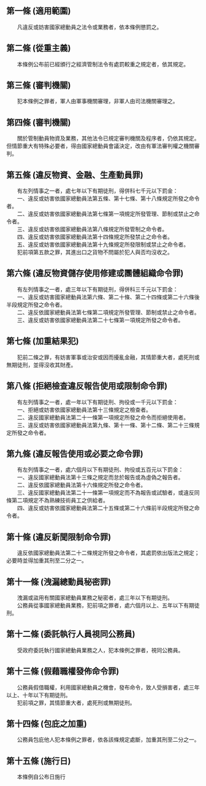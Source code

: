 第一條 (適用範圍)
-----------------
　　凡違反或妨害國家總動員之法令或業務者，依本條例懲罰之。  


第二條 (從重主義)
-----------------
　　本條例公布前已經頒行之經濟管制法令有處罰較重之規定者，依其規定。  


第三條 (審判機關)
-----------------
　　犯本條例之罪者，軍人由軍事機關審理，非軍人由司法機關審理之。  


第四條 (審判機關)
-----------------
　　關於管制動員物資及業務，其他法令已規定審判機關及程序者，仍依其規定。但情節重大有特殊必要者，得由國家總動員會議決定，改由有軍法審判權之機關審判。  


第五條 (違反物資、金融、生產動員罪)
-----------------------------------
　　有左列情事之一者，處七年以下有期徒刑，得併科七千元以下罰金：  
　　一、違反或妨害依國家總動員法第五條、第十七條、第十八條規定所發之命令者。  
　　二、違反或妨害依國家總動員法第七條第一項規定所發管理、節制或禁止之命令者。  
　　三、違反或妨害依國家總動員法第八條規定所發管制之命令者。  
　　四、違反或妨害依國家總動員法第十四條規定所發禁止之命令者。  
　　五、違反或妨害依國家總動員法第十九條規定所發限制或禁止之命令者。  
　　犯前項第五款之罪，其進出口之貨物不問屬於犯人與否均沒收之。  


第六條 (違反物資儲存使用修建或團體組織命令罪)
---------------------------------------------
　　有左列情事之一者，處三年以下有期徒刑，得併科三千元以下罰金：  
　　一、違反或妨害國家總動員法第六條、第二十條、第二十四條或第二十六條後半段規定所發之命令者。  
　　二、違反依國家總動員法第七條第二項規定所發管理、節制或禁止之命令者。  
　　三、違反或妨害依國家總動員法第二十七條第一項規定所發之命令者。  


第七條 (加重結果犯)
-------------------
　　犯前二條之罪，有妨害軍事或治安或因而擾亂金融，其情節重大者，處死刑或無期徒刑，並得沒收其財產。  


第八條 (拒絕檢查違反報告使用或限制命令罪)
-----------------------------------------
　　有左列情事之一者，處一年以下有期徒刑、拘役或一千元以下罰金：  
　　一、拒絕或妨害依國家總動員法第十三條規定之檢查者。  
　　二、違反國家總動員法第二十一條第一項規定所發之命令而拒絕使用者。  
　　三、違反或妨害依國家總動員法第九條、第十一條、第十二條、第二十三條規定所發之命令者。  


第九條 (違反報告使用或必要之命令罪)
-----------------------------------
　　有左列情事之一者，處六個月以下有期徒刑、拘役或五百元以下罰金：  
　　一、違反國家總動員法第十三條之規定而怠於報告或為虛偽之報告者。  
　　二、違反依國家總動員法第十六條規定所發之命令者。  
　　三、違反國家總動員法第二十一條第一項規定而不為報告或試驗者，或違反同條第二項規定不為熟練技術員工之供給者。  
　　四、違反或妨害依國家總動員法第二十五條或第二十六條前半段規定所發之命令者。  


第十條 (違反新聞限制命令罪)
---------------------------
　　違反依國家總動員法第二十二條規定所發之命令者，其處罰依出版法之規定；必要時並得加重其刑至二分之一。  


第十一條 (洩漏總動員秘密罪)
---------------------------
　　洩漏或盜用有關國家總動員業務之秘密者，處三年以下有期徒刑。  
　　公務員從事國家總動員業務，犯前項之罪者，處六個月以上、五年以下有期徒刑。  


第十二條 (委託執行人員視同公務員)
---------------------------------
　　受政府委託執行國家總動員業務之人，犯本條例之罪者，視同公務員。  


第十三條 (假藉職權發佈命令罪)
-----------------------------
　　公務員假借職權，利用國家總動員之機會，發布命令，致人受損害者，處三年以上、十年以下有期徒刑。  
　　犯前項之罪，其情節重大者，處死刑或無期徒刑。  


第十四條 (包庇之加重)
---------------------
　　公務員包庇他人犯本條例之罪者，依各該條規定處斷，加重其刑至二分之一。  


第十五條 (施行日)
-----------------
　　本條例自公布日施行